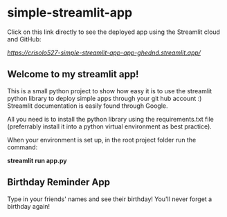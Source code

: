 # simple-streamlit-app

Click on this link directly to see the deployed app using the Streamlit cloud and GitHub:

*https://crisolo527-simple-streamlit-app-app-ghednd.streamlit.app/*

## Welcome to my streamlit app!

This is a small python project to show how easy it is to use the streamlit python library to deploy simple apps through your git hub account :)
Streamlit documentation is easily found through Google.

All you need is to install the python library using the requirements.txt file (preferrably install it into a python virtual environment as best practice).

When your environment is set up, in the root project folder run the command: 

**streamlit run app.py**

## Birthday Reminder App

Type in your friends' names and see their birthday!
You'll never forget a birthday again!

